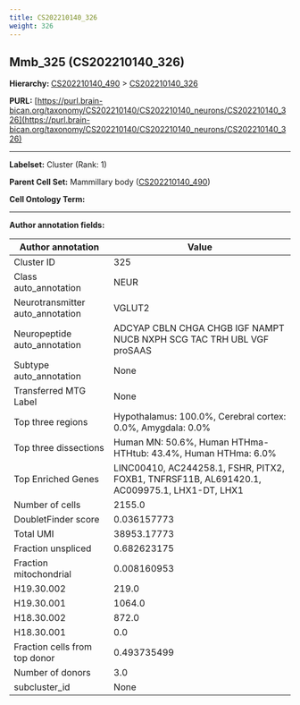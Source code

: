 ```yaml
---
title: CS202210140_326
weight: 326
---
```

## Mmb_325 (CS202210140_326)
<b>Hierarchy: </b>
[CS202210140_490](../CS202210140_490) >
[CS202210140_326](../CS202210140_326)

**PURL:** [https://purl.brain-bican.org/taxonomy/CS202210140/CS202210140_neurons/CS202210140_326](https://purl.brain-bican.org/taxonomy/CS202210140/CS202210140_neurons/CS202210140_326)

---


**Labelset:** Cluster (Rank: 1)

**Parent Cell Set:** Mammillary body ([CS202210140_490](../CS202210140_490))



**Cell Ontology Term:** 

[MARKER GENES.]: #


---

[TRANSFERRED ANNOTATIONS.]: #


[AUTHOR ANNOTATION FIELDS.]: #


**Author annotation fields:**

| Author annotation | Value |
|-------------------|-------|
|Cluster ID|325|
|Class auto_annotation|NEUR|
|Neurotransmitter auto_annotation|VGLUT2|
|Neuropeptide auto_annotation|ADCYAP CBLN CHGA CHGB IGF NAMPT NUCB NXPH SCG TAC TRH UBL VGF proSAAS|
|Subtype auto_annotation|None|
|Transferred MTG Label|None|
|Top three regions|Hypothalamus: 100.0%, Cerebral cortex: 0.0%, Amygdala: 0.0%|
|Top three dissections|Human MN: 50.6%, Human HTHma-HTHtub: 43.4%, Human HTHma: 6.0%|
|Top Enriched Genes|LINC00410, AC244258.1, FSHR, PITX2, FOXB1, TNFRSF11B, AL691420.1, AC009975.1, LHX1-DT, LHX1|
|Number of cells|2155.0|
|DoubletFinder score|0.036157773|
|Total UMI|38953.17773|
|Fraction unspliced|0.682623175|
|Fraction mitochondrial|0.008160953|
|H19.30.002|219.0|
|H19.30.001|1064.0|
|H18.30.002|872.0|
|H18.30.001|0.0|
|Fraction cells from top donor|0.493735499|
|Number of donors|3.0|
|subcluster_id|None|
